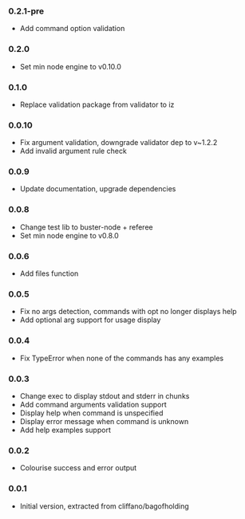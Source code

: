 ### 0.2.1-pre
* Add command option validation

### 0.2.0
* Set min node engine to v0.10.0

### 0.1.0
* Replace validation package from validator to iz

### 0.0.10
* Fix argument validation, downgrade validator dep to v~1.2.2
* Add invalid argument rule check

### 0.0.9
* Update documentation, upgrade dependencies

### 0.0.8
* Change test lib to buster-node + referee
* Set min node engine to v0.8.0

### 0.0.6
* Add files function

### 0.0.5
* Fix no args detection, commands with opt no longer displays help
* Add optional arg support for usage display

### 0.0.4
* Fix TypeError when none of the commands has any examples

### 0.0.3
* Change exec to display stdout and stderr in chunks
* Add command arguments validation support
* Display help when command is unspecified
* Display error message when command is unknown
* Add help examples support

### 0.0.2
* Colourise success and error output

### 0.0.1
* Initial version, extracted from cliffano/bagofholding
